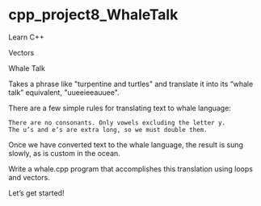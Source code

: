 # cpp_project8_WhaleTalk

Learn C++

Vectors

Whale Talk

Takes a phrase like "turpentine and turtles" and translate it into its “whale talk” equivalent, "uueeieeauuee".

There are a few simple rules for translating text to whale language:

    There are no consonants. Only vowels excluding the letter y.
    The u‘s and e‘s are extra long, so we must double them.

Once we have converted text to the whale language, the result is sung slowly, as is custom in the ocean.

Write a whale.cpp program that accomplishes this translation using loops and vectors.

Let’s get started!
